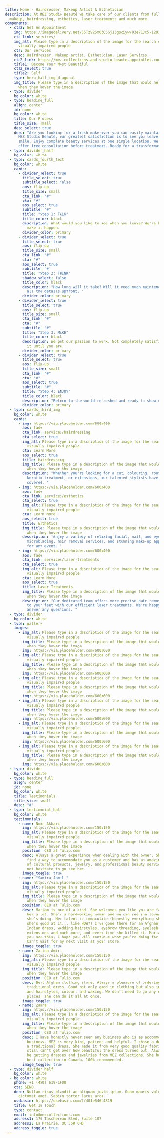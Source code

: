 ```yaml
---
title: Home - Hairdresser, Makeup Artist & Esthetician
description: At MEZ Studio Beauté we take care of our clients from full glam
  makeup, hairdressing, esthetics, laser treatments and much more.
components:
  - cta2: Get An Appointment
    img: https://imagedelivery.net/55TzV2Sm0ZC5Gj13gsciyw/03e718c5-1293-4d13-28f1-290f82f52c00/public
    cta_link: services/
    img_alt: Please type in a description of the image for the search engine or
      visually impaired people
    cta: Our Services
    desc: Hairdresser. Makeup artist. Esthetician. Laser Services.
    cta2_link: https://mez-collections-and-studio-beaute.appointlet.com/
    title1: Become Your Most Beautiful
    cta2_select: true
    title2: Self
    type: hero_half_img_diagonal
    img_title: Please type in a description of the image that would help the user
      when they hover the image
  - type: divider
    bg_color: white
  - type: heading_full
    align: center
    id: none
    bg_color: white
    title: Our Process
    title_size: small
    desc_select: true
    desc: "Are you looking for a fresh make-over you can easily maintain at home? At
      MEZ Studio Beauté, our greatest satisfaction is to see you leave with a
      smile. Enjoy complete beauty services at one single location. We always
      offer free consultation before treatment. Ready for a transformation? "
  - type: divider_half
    bg_color: white
  - type: cards_fourth_text
    bg_color: white
    cards:
      - divider_select: true
        title_select: true
        subtitle_select: false
        aos: flip-up
        title_size: small
        cta_link: "#"
        cta: "#"
        aos_select: true
        subtitle: "#"
        title: "Step 1: TALK"
        title_color: black
        description: What would you like to see when you leave? We're here to listen and
          make it happen.
        divider_color: primary
      - divider_select: true
        title_select: true
        aos: flip-up
        title_size: small
        cta_link: "#"
        cta: "#"
        aos_select: true
        subtitle: "#"
        title: "Step 2: THINK"
        shadow_select: false
        title_color: black
        description: "How long will it take? Will it need much maintenance? We give you
          all the details upfront. "
        divider_color: primary
      - divider_select: true
        title_select: true
        aos: flip-up
        title_size: small
        cta_link: "#"
        cta: "#"
        subtitle: "#"
        title: "Step 3: MAKE"
        title_color: black
        description: We put our passion to work. Not completely satisfied? We'll modify
          it until you are.
        divider_color: primary
      - divider_select: true
        title_select: true
        aos: flip-up
        title_size: small
        cta_link: "#"
        cta: "#"
        aos_select: true
        subtitle: "#"
        title: "Step 4: ENJOY"
        title_color: black
        description: "Return to the world refreshed and ready to show off your new look. "
        divider_color: primary
  - type: cards_third_img
    bg_color: white
    cards:
      - img: https://via.placeholder.com/600x400
        aos: fade
        cta_link: services/hairdressing
        cta_select: true
        img_alt: Please type in a description of the image for the search engine or
          visually impaired people
        cta: Learn More
        aos_select: true
        title: Hairdressing
        img_title: Please type in a description of the image that would help the user
          when they hover the image
        description: "Whether you're looking for a cut, colouring, root treatment,
          keratin treatment, or extensions, our talented stylists have got you
          covered. "
      - img: https://via.placeholder.com/600x400
        aos: fade
        cta_link: services/esthetics
        cta_select: true
        img_alt: Please type in a description of the image for the search engine or
          visually impaired people
        cta: Learn More
        aos_select: true
        title: Esthetics
        img_title: Please type in a description of the image that would help the user
          when they hover the image
        description: "Enjoy a variety of relaxing facial, nail, and eyelash treatments,
          microblading, hair removal services, and stunning make-up applications
          for any event. "
      - img: https://via.placeholder.com/600x400
        aos: fade
        cta_link: services/laser-treatments
        cta_select: true
        img_alt: Please type in a description of the image for the search engine or
          visually impaired people
        cta: Learn More
        aos_select: true
        title: Laser Treatments
        img_title: Please type in a description of the image that would help the user
          when they hover the image
        description: "Our dedicated team offers more precise hair removal from your head
          to your feet with our efficient laser treatments. We're happy to
          answer any questions. "
  - type: divider
    bg_color: white
  - type: gallery
    images:
      - img_alt: Please type in a description of the image for the search engine or
          visually impaired people
        img_title: Please type in a description of the image that would help the user
          when they hover the image
        img: https://via.placeholder.com/600x600
      - img_alt: Please type in a description of the image for the search engine or
          visually impaired people
        img_title: Please type in a description of the image that would help the user
          when they hover the image
        img: https://via.placeholder.com/600x600
      - img_alt: Please type in a description of the image for the search engine or
          visually impaired people
        img_title: Please type in a description of the image that would help the user
          when they hover the image
        img: https://via.placeholder.com/600x600
      - img_alt: Please type in a description of the image for the search engine or
          visually impaired people
        img_title: Please type in a description of the image that would help the user
          when they hover the image
        img: https://via.placeholder.com/600x600
      - img_alt: Please type in a description of the image for the search engine or
          visually impaired people
        img_title: Please type in a description of the image that would help the user
          when they hover the image
        img: https://via.placeholder.com/600x600
      - img_alt: Please type in a description of the image for the search engine or
          visually impaired people
        img_title: Please type in a description of the image that would help the user
          when they hover the image
        img: https://via.placeholder.com/600x600
  - type: divider
    bg_color: white
  - type: heading_full
    align: center
    id: none
    bg_color: white
    title: Testimonials
    title_size: small
    desc: "#"
  - type: testimonial_half
    bg_color: white
    testimonials:
      - name: Noor Akbari
        img: https://via.placeholder.com/150x150
        img_alt: Please type in a description of the image for the search engine or
          visually impaired people
        img_title: Please type in a description of the image that would help the user
          when they hover the image
        position: CEO at Tulip.com
        desc: Always a great experience when dealing with the owner. She will always
          find a way to accommodate you as a customer and has an amazing variety
          of cultural products, jewelry, and professional beauty services. Do
          not hesitate to go see her.
        image_toggle: true
      - name: "Samira Jamil "
        img: https://via.placeholder.com/150x150
        img_alt: Please type in a description of the image for the search engine or
          visually impaired people
        img_title: Please type in a description of the image that would help the user
          when they hover the image
        position: CEO at Tulip.com
        desc: Mariam is one of a kind. She welcomes you like you are family; I admire
          her a lot. She’s a hardworking woman and we can see she loves what
          she’s doing. Her talent is immaculate (honestly everything she does,
          she’s good at it... like HOW?) I've gone there for an Afghan dress,
          Indian dress, wedding hairstyles, eyebrow threading, eyelash
          extensions and much more, and every time she killed it. Mariam jan, if
          you see this, I hope you will continue what you’re doing for ever!!
          Can’t wait for my next visit at your store.
        image_toggle: true
      - name: Zarina Amiri
        img: https://via.placeholder.com/150x150
        img_alt: Please type in a description of the image for the search engine or
          visually impaired people
        img_title: Please type in a description of the image that would help the user
          when they hover the image
        position: CEO at Tulip.com
        desc: Best Afghan clothing store. Always a pleasure of ordering our Afghan
          traditional dress. Good not only good in clothing but also in make up
          and hairstyles, colour, and waxing. We don’t need to go any other
          places; she can do it all at once.
        image_toggle: true
      - name: Zahra
        img: https://via.placeholder.com/150x150
        img_alt: Please type in a description of the image for the search engine or
          visually impaired people
        img_title: Please type in a description of the image that would help the user
          when they hover the image
        position: CEO at Tulip.com
        desc: I have honestly never seen any business who is as accommodating as this
          business. MEZ is very kind, patient and helpful. I chose a design for
          a traditional dress. She made it from very good quality fabrics and I
          still can't get over how beautiful the dress turned out. Always will
          be getting dresses and jewelries from MEZ collections. She has the
          best collection in Canada. 100% recommended.
        image_toggle: true
  - type: divider_half
    bg_color: white
  - bg_color: white
    phone: +1 (450) 619-1600
    cta: SEND
    desc: Nullam risus blandit ac aliquam justo ipsum. Quam mauris volutpat massa
      dictumst amet. Sapien tortor lacus arcu.
    usebasin: https://usebasin.com/f/401e546f4819
    title: Get In Touch
    type: contact
    email: info@mezcollections.com
    address1: 170 Taschereau Blvd, Suite 107
    address2: La Prairie, QC J5R 0H6
    address_toggle: true
---
```

